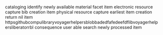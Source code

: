 cataloging identify newly available material facet item electronic resource capture bib creation item physical resource capture earliest item creation return nil item httpsgithubcompulibraryvoyagerhelpersblobbadedfafedeefdflibvoyagerhelpersliberatorrbl consequence user able search newly processed item
